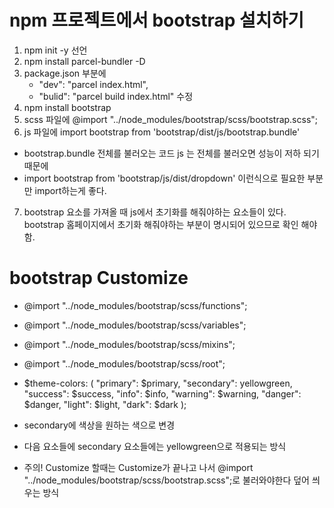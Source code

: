 # npm 프로젝트에서 bootstrap 설치하기
1. npm init -y 선언
2. npm install parcel-bundler -D 
3. package.json 부분에 
    - "dev": "parcel index.html",
    - "bulid": "parcel build index.html" 수정
4. npm install bootstrap
5. scss 파일에 @import "../node_modules/bootstrap/scss/bootstrap.scss"; 
6. js 파일에 import bootstrap from 'bootstrap/dist/js/bootstrap.bundle'
- bootstrap.bundle 전체를 불러오는 코드 js 는 전체를 불러오면 성능이 저하 되기 때문에
- import bootstrap from 'bootstrap/js/dist/dropdown' 이런식으로 필요한 부분만 import하는게 좋다.
7. bootstrap 요소를 가져올 때 js에서 초기화를 해줘야하는 요소들이 있다. bootstrap 홈페이지에서 초기화 해줘야하는 부분이 명시되어 있으므로 확인 해야함.
# bootstrap Customize
- @import "../node_modules/bootstrap/scss/functions";
- @import "../node_modules/bootstrap/scss/variables";
- @import "../node_modules/bootstrap/scss/mixins";
- @import "../node_modules/bootstrap/scss/root";
     
- $theme-colors: (
  "primary":    $primary,
  "secondary":  yellowgreen,
  "success":    $success,
  "info":       $info,
  "warning":    $warning,
  "danger":     $danger,
  "light":      $light,
  "dark":       $dark
);
- secondary에 색상을 원하는 색으로 변경
- 다음 요소들에 secondary 요소들에는 yellowgreen으로 적용되는 방식
- 주의! Customize 할때는 Customize가 끝나고 나서 @import "../node_modules/bootstrap/scss/bootstrap.scss";로 불러와야한다 덮어 씌우는 방식
